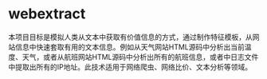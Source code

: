# webextract
本项目目标是模拟人类从文本中获取有价值信息的方式，通过制作特征模板，从网站信息中快速套取有用的文本信息。例如从天气网站HTML源码中分析出当前温度、天气，或者从航班网站HTML源码中分析出所有的航班信息，或者中日志文件中提取出所有的IP地址。此技术适用于网络爬虫、网络比价、文本分析等领域。
